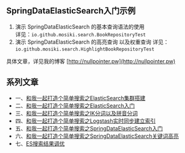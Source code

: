 ## SpringDataElasticSearch入门示例

1. 演示 SpringDataElasticSearch 的基本查询语法的使用  
    详见：`io.github.mosiki.search.BookRepositoryTest`
1. 演示 SpringDataElasticSearch 的高亮查询 以及权重查询
    详见：`io.github.mosiki.search.HighlightBookRepositoryTest`

具体文章，详见我的博客 [http://nullpointer.pw](http://nullpointer.pw)
## 系列文章
- 一、[和我一起打造个简单搜索之ElasticSearch集群搭建](http://nullpointer.pw/%E5%92%8C%E6%88%91%E4%B8%80%E8%B5%B7%E6%89%93%E9%80%A0%E4%B8%AA%E7%AE%80%E5%8D%95%E6%90%9C%E7%B4%A2%E4%B9%8BElasticSearch%E9%9B%86%E7%BE%A4%E6%90%AD%E5%BB%BA.html)
- 二、[和我一起打造个简单搜索之ElasticSearch入门](http://nullpointer.pw/%E5%92%8C%E6%88%91%E4%B8%80%E8%B5%B7%E6%89%93%E9%80%A0%E4%B8%AA%E7%AE%80%E5%8D%95%E6%90%9C%E7%B4%A2%E4%B9%8BElasticSearch%E5%85%A5%E9%97%A8.html)
- 三、[和我一起打造个简单搜索之IK分词以及拼音分词](http://nullpointer.pw/%E5%92%8C%E6%88%91%E4%B8%80%E8%B5%B7%E6%89%93%E9%80%A0%E4%B8%AA%E7%AE%80%E5%8D%95%E6%90%9C%E7%B4%A2%E4%B9%8BIK%E5%88%86%E8%AF%8D%E4%BB%A5%E5%8F%8A%E6%8B%BC%E9%9F%B3%E5%88%86%E8%AF%8D.html)
- 四、[和我一起打造个简单搜索之Logstash实时同步建立索引](http://nullpointer.pw/%E5%92%8C%E6%88%91%E4%B8%80%E8%B5%B7%E6%89%93%E9%80%A0%E4%B8%AA%E7%AE%80%E5%8D%95%E6%90%9C%E7%B4%A2%E4%B9%8BLogstash%E5%AE%9E%E6%97%B6%E5%90%8C%E6%AD%A5%E5%BB%BA%E7%AB%8B%E7%B4%A2%E5%BC%95.html)
- 五、[和我一起打造个简单搜索之SpringDataElasticSearch入门](http://nullpointer.pw/%E5%92%8C%E6%88%91%E4%B8%80%E8%B5%B7%E6%89%93%E9%80%A0%E4%B8%AA%E7%AE%80%E5%8D%95%E6%90%9C%E7%B4%A2%E4%B9%8BSpringDataElasticSearch%E5%85%A5%E9%97%A8.html)
- 六、[和我一起打造个简单搜索之SpringDataElasticSearch关键词高亮](http://nullpointer.pw/%E5%92%8C%E6%88%91%E4%B8%80%E8%B5%B7%E6%89%93%E9%80%A0%E4%B8%AA%E7%AE%80%E5%8D%95%E6%90%9C%E7%B4%A2%E4%B9%8BSpringDataElasticSearch%E5%85%B3%E9%94%AE%E8%AF%8D%E9%AB%98%E4%BA%AE.html)
- 七、[ES搜索结果调优](http://nullpointer.pw/ES%E6%90%9C%E7%B4%A2%E7%BB%93%E6%9E%9C%E8%B0%83%E4%BC%98.html)